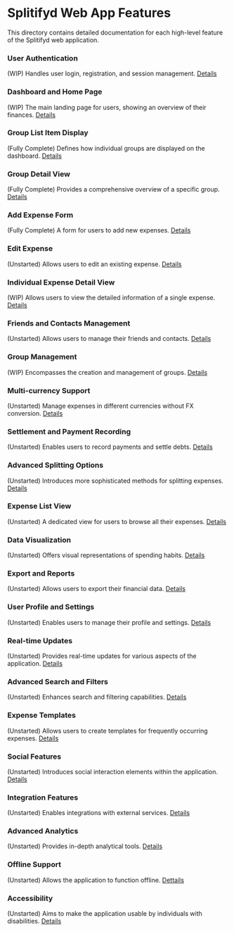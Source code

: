 # Splitifyd Web App Features

This directory contains detailed documentation for each high-level feature of the Splitifyd web application.

### User Authentication
(WIP) Handles user login, registration, and session management.
[Details](user-authentication.md)


### Dashboard and Home Page
(WIP) The main landing page for users, showing an overview of their finances.
[Details](dashboard-home-page.md)

### Group List Item Display
(Fully Complete) Defines how individual groups are displayed on the dashboard.
[Details](group-list-item-display.md)

### Group Detail View
(Fully Complete) Provides a comprehensive overview of a specific group.
[Details](group-detail-view.md)

### Add Expense Form
(Fully Complete) A form for users to add new expenses.
[Details](add-expense-form.md)

### Edit Expense
(Unstarted) Allows users to edit an existing expense.
[Details](edit-expense.md)

### Individual Expense Detail View
(WIP) Allows users to view the detailed information of a single expense.
[Details](individual-expense-detail-view.md)

### Friends and Contacts Management
(Unstarted) Allows users to manage their friends and contacts.
[Details](friends-contacts-management.md)

### Group Management
(WIP) Encompasses the creation and management of groups.
[Details](group-management.md)

### Multi-currency Support
(Unstarted) Manage expenses in different currencies without FX conversion.
[Details](multi-currency-support.md)

### Settlement and Payment Recording
(Unstarted) Enables users to record payments and settle debts.
[Details](settlement-payment-recording.md)

### Advanced Splitting Options
(Unstarted) Introduces more sophisticated methods for splitting expenses.
[Details](advanced-splitting-options.md)

### Expense List View
(Unstarted) A dedicated view for users to browse all their expenses.
[Details](expense-list-view.md)

### Data Visualization
(Unstarted) Offers visual representations of spending habits.
[Details](data-visualization.md)

### Export and Reports
(Unstarted) Allows users to export their financial data.
[Details](export-reports.md)

### User Profile and Settings
(Unstarted) Enables users to manage their profile and settings.
[Details](user-profile-settings.md)

### Real-time Updates
(Unstarted) Provides real-time updates for various aspects of the application.
[Details](real-time-updates.md)

### Advanced Search and Filters
(Unstarted) Enhances search and filtering capabilities.
[Details](advanced-search-filters.md)

### Expense Templates
(Unstarted) Allows users to create templates for frequently occurring expenses.
[Details](expense-templates.md)

### Social Features
(Unstarted) Introduces social interaction elements within the application.
[Details](social-features.md)

### Integration Features
(Unstarted) Enables integrations with external services.
[Details](integration-features.md)

### Advanced Analytics
(Unstarted) Provides in-depth analytical tools.
[Details](advanced-analytics.md)

### Offline Support
(Unstarted) Allows the application to function offline.
[Dettails](offline-support.md)

### Accessibility
(Unstarted) Aims to make the application usable by individuals with disabilities.
[Details](accessibility.md)